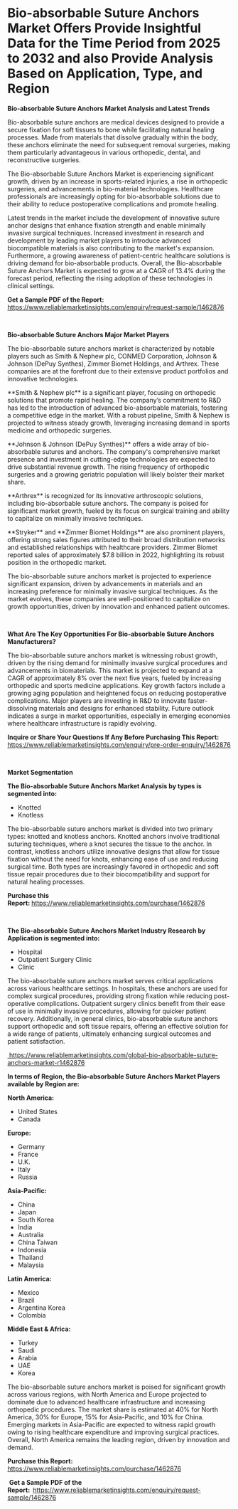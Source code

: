 <p><h1>Bio-absorbable Suture Anchors Market Offers Provide Insightful Data for the Time Period from 2025 to 2032 and also Provide Analysis Based on Application, Type, and Region</h1></p><p><strong>Bio-absorbable Suture Anchors Market Analysis and Latest Trends</strong></p>
<p><p>Bio-absorbable suture anchors are medical devices designed to provide a secure fixation for soft tissues to bone while facilitating natural healing processes. Made from materials that dissolve gradually within the body, these anchors eliminate the need for subsequent removal surgeries, making them particularly advantageous in various orthopedic, dental, and reconstructive surgeries.</p><p>The Bio-absorbable Suture Anchors Market is experiencing significant growth, driven by an increase in sports-related injuries, a rise in orthopedic surgeries, and advancements in bio-material technologies. Healthcare professionals are increasingly opting for bio-absorbable solutions due to their ability to reduce postoperative complications and promote healing.</p><p>Latest trends in the market include the development of innovative suture anchor designs that enhance fixation strength and enable minimally invasive surgical techniques. Increased investment in research and development by leading market players to introduce advanced biocompatible materials is also contributing to the market's expansion. Furthermore, a growing awareness of patient-centric healthcare solutions is driving demand for bio-absorbable products. Overall, the Bio-absorbable Suture Anchors Market is expected to grow at a CAGR of 13.4% during the forecast period, reflecting the rising adoption of these technologies in clinical settings.</p></p>
<p><strong>Get a Sample PDF of the Report:&nbsp;</strong> <a href="https://www.reliablemarketinsights.com/enquiry/request-sample/1462876?utm_campaign=3070&utm_medium=2&utm_source=Github&utm_content=ia&utm_term=16042025&utm_id=bio-absorbable-suture-anchors">https://www.reliablemarketinsights.com/enquiry/request-sample/1462876</a></p>
<p>&nbsp;</p>
<p><strong>Bio-absorbable Suture Anchors Major Market Players</strong></p>
<p><p>The bio-absorbable suture anchors market is characterized by notable players such as Smith & Nephew plc, CONMED Corporation, Johnson & Johnson (DePuy Synthes), Zimmer Biomet Holdings, and Arthrex. These companies are at the forefront due to their extensive product portfolios and innovative technologies.</p><p>**Smith & Nephew plc** is a significant player, focusing on orthopedic solutions that promote rapid healing. The company’s commitment to R&D has led to the introduction of advanced bio-absorbable materials, fostering a competitive edge in the market. With a robust pipeline, Smith & Nephew is projected to witness steady growth, leveraging increasing demand in sports medicine and orthopedic surgeries.</p><p>**Johnson & Johnson (DePuy Synthes)** offers a wide array of bio-absorbable sutures and anchors. The company's comprehensive market presence and investment in cutting-edge technologies are expected to drive substantial revenue growth. The rising frequency of orthopedic surgeries and a growing geriatric population will likely bolster their market share.</p><p>**Arthrex** is recognized for its innovative arthroscopic solutions, including bio-absorbable suture anchors. The company is poised for significant market growth, fueled by its focus on surgical training and ability to capitalize on minimally invasive techniques. </p><p>**Stryker** and **Zimmer Biomet Holdings** are also prominent players, offering strong sales figures attributed to their broad distribution networks and established relationships with healthcare providers. Zimmer Biomet reported sales of approximately $7.8 billion in 2022, highlighting its robust position in the orthopedic market.</p><p>The bio-absorbable suture anchors market is projected to experience significant expansion, driven by advancements in materials and an increasing preference for minimally invasive surgical techniques. As the market evolves, these companies are well-positioned to capitalize on growth opportunities, driven by innovation and enhanced patient outcomes.</p></p>
<p>&nbsp;</p>
<p><strong>What Are The Key Opportunities For Bio-absorbable Suture Anchors Manufacturers?</strong></p>
<p><p>The bio-absorbable suture anchors market is witnessing robust growth, driven by the rising demand for minimally invasive surgical procedures and advancements in biomaterials. This market is projected to expand at a CAGR of approximately 8% over the next five years, fueled by increasing orthopedic and sports medicine applications. Key growth factors include a growing aging population and heightened focus on reducing postoperative complications. Major players are investing in R&D to innovate faster-dissolving materials and designs for enhanced stability. Future outlook indicates a surge in market opportunities, especially in emerging economies where healthcare infrastructure is rapidly evolving.</p></p>
<p><strong>Inquire or Share Your Questions If Any Before Purchasing This Report:</strong> <a href="https://www.reliablemarketinsights.com/enquiry/pre-order-enquiry/1462876?utm_campaign=3070&utm_medium=2&utm_source=Github&utm_content=ia&utm_term=16042025&utm_id=bio-absorbable-suture-anchors">https://www.reliablemarketinsights.com/enquiry/pre-order-enquiry/1462876</a></p>
<p>&nbsp;</p>
<p><strong>Market Segmentation</strong></p>
<p><strong>The Bio-absorbable Suture Anchors Market Analysis by types is segmented into:</strong></p>
<p><ul><li>Knotted</li><li>Knotless</li></ul></p>
<p><p>The bio-absorbable suture anchors market is divided into two primary types: knotted and knotless anchors. Knotted anchors involve traditional suturing techniques, where a knot secures the tissue to the anchor. In contrast, knotless anchors utilize innovative designs that allow for tissue fixation without the need for knots, enhancing ease of use and reducing surgical time. Both types are increasingly favored in orthopedic and soft tissue repair procedures due to their biocompatibility and support for natural healing processes.</p></p>
<p><strong>Purchase this Report:&nbsp;</strong><a href="https://www.reliablemarketinsights.com/purchase/1462876?utm_campaign=3070&utm_medium=2&utm_source=Github&utm_content=ia&utm_term=16042025&utm_id=bio-absorbable-suture-anchors">https://www.reliablemarketinsights.com/purchase/1462876</a></p>
<p>&nbsp;</p>
<p><strong>The Bio-absorbable Suture Anchors Market Industry Research by Application is segmented into:</strong></p>
<p><ul><li>Hospital</li><li>Outpatient Surgery Clinic</li><li>Clinic</li></ul></p>
<p><p>The bio-absorbable suture anchors market serves critical applications across various healthcare settings. In hospitals, these anchors are used for complex surgical procedures, providing strong fixation while reducing post-operative complications. Outpatient surgery clinics benefit from their ease of use in minimally invasive procedures, allowing for quicker patient recovery. Additionally, in general clinics, bio-absorbable suture anchors support orthopedic and soft tissue repairs, offering an effective solution for a wide range of patients, ultimately enhancing surgical outcomes and patient satisfaction.</p></p>
<p><a href="https://www.reliablemarketinsights.com/global-bio-absorbable-suture-anchors-market-r1462876?utm_campaign=3070&utm_medium=2&utm_source=Github&utm_content=ia&utm_term=16042025&utm_id=bio-absorbable-suture-anchors">&nbsp;https://www.reliablemarketinsights.com/global-bio-absorbable-suture-anchors-market-r1462876</a></p>
<p><strong>In terms of Region, the Bio-absorbable Suture Anchors Market Players available by Region are:</strong></p>
<p>
    <p> <strong> North America: </strong>
        <ul>
            <li>United States</li>
            <li>Canada</li>
        </ul>
        </p> 
    <p> <strong> Europe: </strong>
        <ul>
            <li>Germany</li>
            <li>France</li>
            <li>U.K.</li>
            <li>Italy</li>
            <li>Russia</li>
        </ul>
        </p> 
    <p> <strong> Asia-Pacific: </strong>
        <ul>
            <li>China</li>
            <li>Japan</li>
            <li>South Korea</li>
            <li>India</li>
            <li>Australia</li>
            <li>China Taiwan</li>
            <li>Indonesia</li>
            <li>Thailand</li>
            <li>Malaysia</li>
        </ul>
        </p> 
    <p> <strong> Latin America: </strong>
        <ul>
            <li>Mexico</li>
            <li>Brazil</li>
            <li>Argentina Korea</li>
            <li>Colombia</li>
        </ul>
        </p> 
    <p> <strong> Middle East & Africa: </strong>
        <ul>
            <li>Turkey</li>
            <li>Saudi</li>
            <li>Arabia</li>
            <li>UAE</li>
            <li>Korea</li>
        </ul>
    </p>
    </p>
<p><p>The bio-absorbable suture anchors market is poised for significant growth across various regions, with North America and Europe projected to dominate due to advanced healthcare infrastructure and increasing orthopedic procedures. The market share is estimated at 40% for North America, 30% for Europe, 15% for Asia-Pacific, and 10% for China. Emerging markets in Asia-Pacific are expected to witness rapid growth owing to rising healthcare expenditure and improving surgical practices. Overall, North America remains the leading region, driven by innovation and demand.</p></p>
<p><strong>Purchase this Report: </strong><a href="https://www.reliablemarketinsights.com/purchase/1462876?utm_campaign=3070&utm_medium=2&utm_source=Github&utm_content=ia&utm_term=16042025&utm_id=bio-absorbable-suture-anchors">https://www.reliablemarketinsights.com/purchase/1462876</a></p>
<p>&nbsp;<strong>Get a Sample PDF of the Report:&nbsp;&nbsp;</strong><a href="https://www.reliablemarketinsights.com/enquiry/request-sample/1462876?utm_campaign=3070&utm_medium=2&utm_source=Github&utm_content=ia&utm_term=16042025&utm_id=bio-absorbable-suture-anchors">https://www.reliablemarketinsights.com/enquiry/request-sample/1462876</a></p>
<p><strong></strong></p>
<p><p></p><p></p><p></p></p>